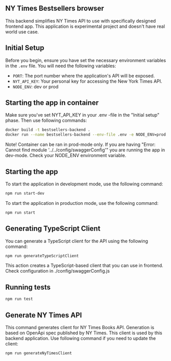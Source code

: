 ## NY Times Bestsellers browser

This backend simplifies NY Times API to use with specifically designed frontend app.
This application is experimental project and doesn't have real world use case.

## Initial Setup

Before you begin, ensure you have set the necessary environment variables in the `.env` file. You will need the following variables:

- `PORT`: The port number where the application's API will be exposed.
- `NYT_API_KEY`: Your personal key for accessing the New York Times API.
- `NODE_ENV`: dev or prod

## Starting the app in container

Make sure you've set NYT_API_KEY in your .env -file in the "Initial setup" phase.
Then use following commands:

```bash
docker build -t bestsellers-backend .
docker run --name bestsellers-backend --env-file .env -e NODE_ENV=prod -p 3000:3000 bestsellers-backend
```

Note! Container can be ran in prod-mode only. If you are having "Error: Cannot find module '../../config/swaggerConfig'" you are running the app in dev-mode. Check your NODE_ENV environment variable.

## Starting the app

To start the application in development mode, use the following command:

```bash
npm run start-dev
```

To start the application in production mode, use the following command:

```bash
npm run start
```

## Generating TypeScript Client

You can generate a TypeScript client for the API using the following command:

```bash
npm run generateTypeScriptClient
```

This action creates a TypeScript-based client that you can use in frontend. Check configuration in ./config/swaggerConfig.js

## Running tests

```bash
npm run test
```

## Generate NY Times API

This command generates client for NY Times Books API. Generation is based on OpenApi spec published by NY Times.
This client is used by this backend application. Use following command if you need to update the client:

```bash
npm run generateNyTimesClient
```
